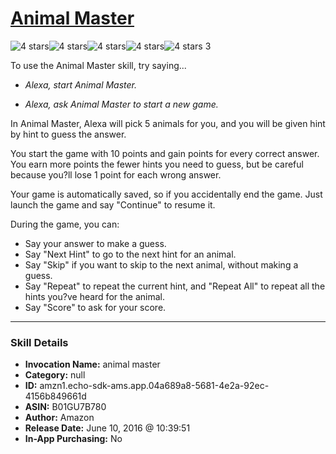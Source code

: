 # [Animal Master](http://alexa.amazon.com/#skills/amzn1.echo-sdk-ams.app.04a689a8-5681-4e2a-92ec-4156b849661d)
![4 stars](../../images/ic_star_black_18dp_1x.png)![4 stars](../../images/ic_star_black_18dp_1x.png)![4 stars](../../images/ic_star_black_18dp_1x.png)![4 stars](../../images/ic_star_black_18dp_1x.png)![4 stars](../../images/ic_star_border_black_18dp_1x.png) 3

To use the Animal Master skill, try saying...

* *Alexa, start Animal Master.*

* *Alexa, ask Animal Master to start a new game.*

In Animal Master, Alexa will pick 5 animals for you, and you will be given hint by hint to guess the answer. 

You start the game with 10 points and gain points for every correct answer.  You earn more points the fewer hints you need to guess, but be careful because you?ll lose 1 point for each wrong answer.

Your game is automatically saved, so if you accidentally end the game. Just launch the game and say "Continue" to resume it.

During the game, you can:
* Say your answer to make a guess.
* Say "Next Hint" to go to the next hint for an animal.
* Say "Skip" if you want to skip to the next animal, without making a guess.
* Say "Repeat" to repeat the current hint, and "Repeat All" to repeat all the hints you?ve heard for the animal.
* Say "Score" to ask for your score.

***

### Skill Details

* **Invocation Name:** animal master
* **Category:** null
* **ID:** amzn1.echo-sdk-ams.app.04a689a8-5681-4e2a-92ec-4156b849661d
* **ASIN:** B01GU7B780
* **Author:** Amazon
* **Release Date:** June 10, 2016 @ 10:39:51
* **In-App Purchasing:** No
